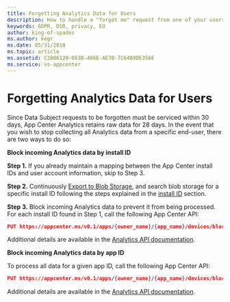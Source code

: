 ```yaml
---
title: Forgetting Analytics Data for Users 
description: How to handle a "forget me" request from one of your users
keywords: GDPR, DSR, privacy, EU
author: king-of-spades
ms.author: kegr
ms.date: 05/31/2018 
ms.topic: article 
ms.assetid: C2086120-083B-466E-AE78-7C64B9DE356E
ms.service: vs-appcenter
---
```


# Forgetting Analytics Data for Users

Since Data Subject requests to be forgotten must be serviced within 30 days, App Center Analytics retains raw data for 28 days. In the event that you wish to stop collecting all Analytics data from a specific end-user, there are two ways to do so:

**Block incoming Analytics data by install ID**

**Step 1.** If you already maintain a mapping between the App Center install IDs and user account information, skip to Step 3.

**Step 2.** Continuously [Export to Blob Storage](~/analytics/export.md), and search blob storage for a specific install ID following the steps explained in the [install ID](~/gdpr/install-id.md) section.

**Step 3.** Block incoming Analytics data to prevent it from being processed. For each install ID found in Step 1, call the following App Center API:

```json
PUT https://appcenter.ms/v0.1/apps/{owner_name}/{app_name}/devices/block_logs/{install_id}
```

Additional details are available in the [Analytics API documentation](https://openapi.appcenter.ms/#/analytics/Devices_BlockLogs).

**Block incoming Analytics data by app ID**

To process all data for a given app ID, call the following App Center API:

```json
PUT https://appcenter.ms/v0.1/apps/{owner_name}/{app_name}/devices/block_logs
```

Additional details are available in the [Analytics API documentation](https://openapi.appcenter.ms/#/analytics/Devices_BlockLogs).
